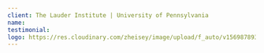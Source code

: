 ```yaml
---
client: The Lauder Institute | University of Pennsylvania
name:
testimonial:
logo: https://res.cloudinary.com/zheisey/image/upload/f_auto/v1569878930/teambusiness/logo/lauder-institute.png
---
```

